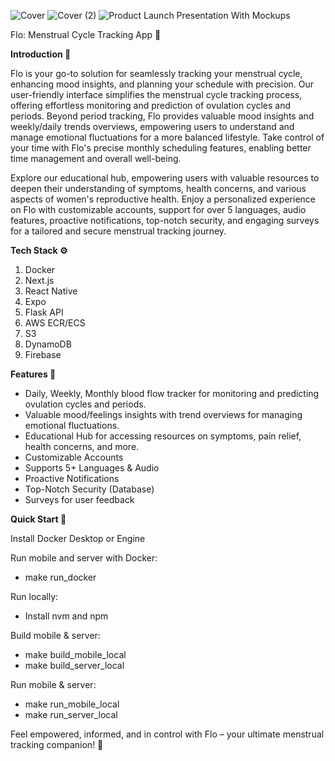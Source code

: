 ![Cover](https://github.com/aryapatel14/flo/assets/138143934/22d52508-8315-4231-bcbf-2169d6f4eb58)
![Cover (2)](https://github.com/aryapatel14/flo/assets/138143934/d5c5762e-89d2-4153-9033-4ddaf1092bf5)
![Product Launch Presentation With Mockups](https://github.com/aryapatel14/flo/assets/138143934/0ca57b91-874a-4b0a-be04-3dd84b6cf0df)

Flo: Menstrual Cycle Tracking App 🌸

**Introduction 🤖**

Flo is your go-to solution for seamlessly tracking your menstrual cycle, enhancing mood insights, and planning your schedule with precision. Our user-friendly interface simplifies the menstrual cycle tracking process, offering effortless monitoring and prediction of ovulation cycles and periods. Beyond period tracking, Flo provides valuable mood insights and weekly/daily trends overviews, empowering users to understand and manage emotional fluctuations for a more balanced lifestyle. Take control of your time with Flo's precise monthly scheduling features, enabling better time management and overall well-being.

Explore our educational hub, empowering users with valuable resources to deepen their understanding of symptoms, health concerns, and various aspects of women's reproductive health. Enjoy a personalized experience on Flo with customizable accounts, support for over 5 languages, audio features, proactive notifications, top-notch security, and engaging surveys for a tailored and secure menstrual tracking journey.

**Tech Stack ⚙️**

1. Docker
2. Next.js
3. React Native
4. Expo
5. Flask API
6. AWS ECR/ECS
7. S3
8. DynamoDB
9. Firebase

**Features 🔋**

- Daily, Weekly, Monthly blood flow tracker for monitoring and predicting ovulation cycles and periods.
- Valuable mood/feelings insights with trend overviews for managing emotional fluctuations.
- Educational Hub for accessing resources on symptoms, pain relief, health concerns, and more.
- Customizable Accounts
- Supports 5+ Languages & Audio
- Proactive Notifications
- Top-Notch Security (Database)
- Surveys for user feedback

**Quick Start 🤸**

Install Docker Desktop or Engine

Run mobile and server with Docker:
- make run_docker

Run locally:
- Install nvm and npm

Build mobile & server:
- make build_mobile_local
- make build_server_local

Run mobile & server:
- make run_mobile_local
- make run_server_local

Feel empowered, informed, and in control with Flo – your ultimate menstrual tracking companion! 🌸

